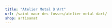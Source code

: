 ```yaml
---
title: "Atelier Metal D'Art"
url: /saint-maur-des-fosses/atelier-metal-dart/
shop: artisanat
---
```

